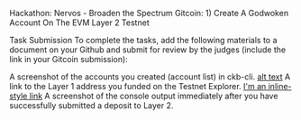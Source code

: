 Hackathon: Nervos - Broaden the Spectrum Gitcoin: 1) Create A Godwoken Account On The EVM Layer 2 Testnet

Task Submission To complete the tasks, add the following materials to a document on your Github and submit for review by the judges 
(include the link in your Gitcoin submission):

A screenshot of the accounts you created (account list) in ckb-cli. 
[alt text](https://github.com/Rzbck/Rzbck-Nervos/blob/main/Hackathon:%20Nervos%20-%20Broaden%20the%20Spectrum%20Gitcoin:%20-1-%20Create%20A%20Godwoken%20Account%20On%20The%20EVM%20Layer%202%20Testnet/img/A%20screenshot%20of%20the%20accounts%20you%20created%20(account%20list)%20in%20ckb-cli..PNG?raw=true)
A link to the Layer 1 address you funded on the Testnet Explorer. 
[I'm an inline-style link](https://explorer.nervos.org/aggron/address/ckt1qyq0jjwq6ux8gyaxhus9rkelrjteeg66svyq7c7fej)
A screenshot of the console output immediately after you have successfully submitted a deposit to Layer 2.
